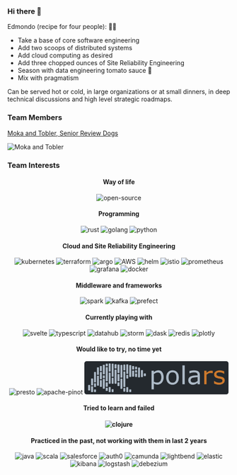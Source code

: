 <div style="background-color: light-gray;">
 
### Hi there 👋

Edmondo (recipe for four people): 🧑‍🍳
- Take a base of core software engineering
- Add two scoops of distributed systems
- Add cloud computing as desired
- Add three chopped ounces of Site Reliability Engineering
- Season with data engineering tomato sauce  🍅
- Mix with pragmatism

 Can be served hot or cold, in large organizations or at small dinners, in deep technical discussions and high level strategic roadmaps.

### Team Members

[Moka and Tobler, Senior Review Dogs](https://github.com/reviewdog/reviewdog)

![Moka and Tobler](moka_tobler.png)

### Team Interests

<h4 align="center">Way of life</h4>
<p align="center">
 <img src="https://www.vectorlogo.zone/logos/opensource/opensource-ar21.svg" alt="open-source"/>
</p>

<h4 align="center">Programming</h4>
<p align="center">
 <img src="https://www.vectorlogo.zone/logos/rust-lang/rust-lang-ar21.svg" alt="rust"/> 
 <img src="https://www.vectorlogo.zone/logos/golang/golang-ar21.svg" alt="golang"/>
 <img src="https://www.vectorlogo.zone/logos/python/python-icon.svg" alt="python"/>
</p>

<h4 align="center">Cloud and Site Reliability Engineering</h4>
<p align="center">
  <img src="https://www.vectorlogo.zone/logos/kubernetes/kubernetes-icon.svg" alt="kubernetes"/>
  <img src="https://www.vectorlogo.zone/logos/terraformio/terraformio-ar21.svg" alt="terraform"/>
  <img src="https://www.vectorlogo.zone/logos/argoprojio/argoprojio-ar21.svg" alt="argo"/>
  <img src="https://www.vectorlogo.zone/logos/amazon_aws/amazon_aws-ar21.svg" alt="AWS"/>
  <img src="https://www.vectorlogo.zone/logos/helmsh/helmsh-ar21.svg" alt="helm" />
  <img src="https://www.vectorlogo.zone/logos/istioio/istioio-ar21.svg" alt="istio"/>
  <img src="https://www.vectorlogo.zone/logos/prometheusio/prometheusio-ar21.svg" alt="prometheus"/>
  <img src="https://www.vectorlogo.zone/logos/grafana/grafana-ar21.svg" alt="grafana"/>
  <img src="https://www.vectorlogo.zone/logos/docker/docker-official.svg" alt="docker" height="65"/>
</p>

<h4 align="center">Middleware and frameworks</h4>
<p align="center">
  <img src="https://www.vectorlogo.zone/logos/apache_spark/apache_spark-ar21.svg" alt="spark"/>
  <img src="https://www.vectorlogo.zone/logos/apache_kafka/apache_kafka-ar21.svg" alt="kafka"/>
  <img src="https://github.com/PrefectHQ/prefect/blob/1998adfdcc8760289b46235714d3f6bbad9fa8cd/docs/img/logos/prefect-2-logo-dark.png" alt="prefect" height="65"/>
</p> 


<h4 align="center">Currently playing with</h4>
<p align="center">
  <img src="https://github.com/sveltejs/svelte/blob/3173fdde8961ba79e238b9de98799064ff88117f/sites/svelte.dev/static/svelte-logo-vertical.svg" alt="svelte" height="65"/>
  <img src="https://www.vectorlogo.zone/logos/typescriptlang/typescriptlang-ar21.svg" alt="typescript"/>
  <img src="https://www.vectorlogo.zone/logos/datahub/datahub-ar21.svg" alt="datahub"/>
  <img src="https://www.vectorlogo.zone/logos/apache_storm/apache_storm-ar21.svg" alt="storm"/>  
  <img src="https://www.vectorlogo.zone/logos/dask/dask-ar21.svg" alt="dask"/>
  <img src="https://www.vectorlogo.zone/logos/redis/redis-ar21.svg" alt="redis"/>
  <img src="https://www.vectorlogo.zone/logos/plot_ly/plot_ly-ar21.svg" alt="plotly"/>
</p> 

<h4 align="center">Would like to try, no time yet</h4>
<p align="center">
 <img src="https://www.vectorlogo.zone/logos/prestodb/prestodb-ar21.svg" alt="presto"/>
 <img src="https://pinot.apache.org/img/pinot-navbar-logo-722f37.svg" alt="apache-pinot" height="75"/>
 <img src="https://raw.githubusercontent.com/pola-rs/polars-static/master/logos/polars_github_logo_rect_dark_name.svg" height="75"/>
 
 
</p>

<h4 align="center">Tried to learn and failed</h4>
<h4 align="center">
  <img src="https://www.vectorlogo.zone/logos/clojure/clojure-ar21.svg" alt="clojure"/>
</h4>

<h4 align="center">Practiced in the past, not working with them in last 2 years</h4>
<p align="center">
 <img src="https://www.vectorlogo.zone/logos/java/java-horizontal.svg" alt="java"/> 
 <img src="https://www.vectorlogo.zone/logos/scala-lang/scala-lang-ar21.svg" alt="scala"/>
 <img src="https://www.vectorlogo.zone/logos/salesforce/salesforce-ar21.svg" alt="salesforce"/>
 <img src="https://www.vectorlogo.zone/logos/auth0/auth0-ar21.svg" alt="auth0"/>
 <img src="https://www.vectorlogo.zone/logos/camunda/camunda-ar21.svg" alt="camunda"/>
 <img src="https://www.vectorlogo.zone/logos/lightbend/lightbend-ar21.svg" alt="lightbend"/>
 <img src="https://www.vectorlogo.zone/logos/elastic/elastic-ar21.svg" alt="elastic"/>
 <img src="https://www.vectorlogo.zone/logos/elasticco_kibana/elasticco_kibana-ar21.svg" alt="kibana"/>
 <img src="https://www.vectorlogo.zone/logos/elasticco_logstash/elasticco_logstash-ar21.svg" alt="logstash"/>
 <img src="https://www.vectorlogo.zone/logos/debeziumio/debeziumio-ar21.svg" alt="debezium"/>
</p>

</div>
    

    
      
    



